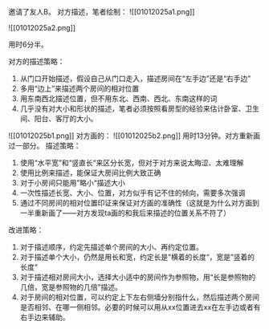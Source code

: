 邀请了友人B。
对方描述，笔者绘制：
![[01012025a1.png]]

![[01012025a2.png]]

用时6分半。

对方的描述策略：
1.  从门口开始描述，假设自己从门口走入，描述房间在“左手边”还是“右手边”
2. 多用“边上”来描述两个房间的相对位置
3. 用东南西北描述位置，但不用东北、西南、西北、东南这样的词
4. 几乎没有对大小和形状的描述，笔者必须按照看房型的经验来估计卧室、卫生间、阳台、客厅的大小。



![[01012025b1.png]]
对方画的：
![[01012025b2.png]]
用时13分钟。对方重新画过一部分。
描述策略：
1. 使用“水平宽”和“竖直长“来区分长宽，但对于对方来说太晦涩、太难理解
2. 使用比例来描述，能保证大房间比例大致正确
3. 对于小房间只能用”略小“描述大小
4. 一次性描述长宽、大小、位置，对方似乎有记不住的倾向，需要多次强调
5. 通过不同房间的相对位置印证来保证对方画的准确性（这就是为什么对方画到一半重新画了——对方发现ta画的和我后来描述的位置关系不符了）

改进策略：
1. 对于描述顺序，约定先描述单个房间的大小、再约定位置。
2. 对于描述单个大小，仍然是用长和宽，约定长是”横着的长度“，宽是”竖着的长度“
3. 对于描述相对房间大小，选择大小适中的房间作为参照物，用“长是参照物的几倍，宽是参照物的几倍”描述。
4. 对于房间的相对位置，可以约定上下左右侧墙分别指什么，然后描述两个房间是否相邻、在哪一侧相邻。必要的时候可以用从xx位置进去xx在左手边或者有右手边来辅助。